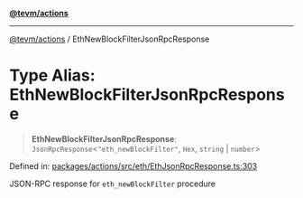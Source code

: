 [**@tevm/actions**](../README.md)

***

[@tevm/actions](../globals.md) / EthNewBlockFilterJsonRpcResponse

# Type Alias: EthNewBlockFilterJsonRpcResponse

> **EthNewBlockFilterJsonRpcResponse**: `JsonRpcResponse`\<`"eth_newBlockFilter"`, `Hex`, `string` \| `number`\>

Defined in: [packages/actions/src/eth/EthJsonRpcResponse.ts:303](https://github.com/evmts/tevm-monorepo/blob/main/packages/actions/src/eth/EthJsonRpcResponse.ts#L303)

JSON-RPC response for `eth_newBlockFilter` procedure
